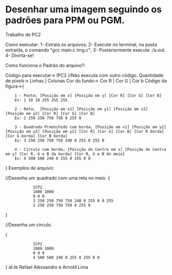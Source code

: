 # Desenhar uma imagem seguindo os padrões para PPM ou PGM.
Trabalho de PC2

Como executar:
1- Extraia os arquivos;
2- Execute no terminal, na pasta extraída, o comando "gcc main.c Img.c";
3- Posteriormente execute ./a.out.
4- Divirta-se!

Como funciona o Padrão do arquivo?:

Código para executar-> IPC2 //Não executa com outro código.
Quantidade de pixels-> Linhas | Colunas
Cor do fundo->         Cor R | Cor G | Cor b
Código da figura->{

        1 - Ponto; [Posição em x] [Posição em y] [Cor R] [Cor G] [Cor B]
        Ex: 1 10 10 255 255 255

        2 - Reta;  [Posição em x1] [Posição em y1] [Posição em x2] [Posição em y2] [Cor R] [Cor G] [Cor B]
        Ex: 2 250 250 750 750 0 255 0

        3 - Quadrado Preenchido com borda; [Posição em x1] [Posição em y1] [Posição em x2] [Posição em y2] [Cor R] [Cor G] [Cor B] [Cor R borda] [Cor G borda] [Cor B borda]
        Ex: 3 250 250 750 750 240 0 255 0 255 0

        4 - Círculo com borda; [Posição do Centro em x] [Posição do Centro em y] [Cor R, G e B da borda] [Cor R, G e B do meio]
        Ex: 4 500 500 240 0 255 0 255 0 0

}
Exemplos de arquivo:

//Desenha um quadrado com uma reta no meio.
{

                ICP2
                1000 1000
                0 0 0
                3 250 250 750 750 240 0 255 0 0 255
                2 250 250 750 750 0 255 0
}


//Desenha um círculo.

{

                ICP2
                1000 1000
                0 0 0
                4 500 500 240 0 255 0 255 0 0
}
at.te Rafael Alessandro e Arnold Lima
